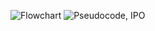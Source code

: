 ![Flowchart](https://github.com/user-attachments/assets/d08b3e05-b4ae-4288-b9e2-b0b0ee36d9ff)
![Pseudocode, IPO](https://github.com/user-attachments/assets/3d1d7942-128b-43d7-b018-d4a491bf5121)
